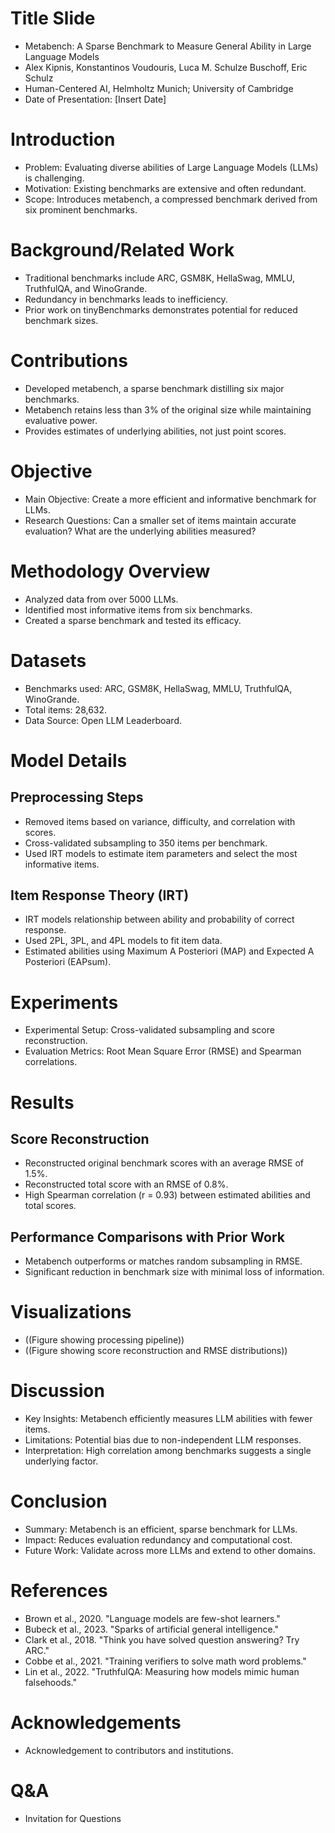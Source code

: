 # Title Slide

- Metabench: A Sparse Benchmark to Measure General Ability in Large Language Models
- Alex Kipnis, Konstantinos Voudouris, Luca M. Schulze Buschoff, Eric Schulz
- Human-Centered AI, Helmholtz Munich; University of Cambridge
- Date of Presentation: [Insert Date]

# Introduction

- Problem: Evaluating diverse abilities of Large Language Models (LLMs) is challenging.
- Motivation: Existing benchmarks are extensive and often redundant.
- Scope: Introduces metabench, a compressed benchmark derived from six prominent benchmarks.

# Background/Related Work

- Traditional benchmarks include ARC, GSM8K, HellaSwag, MMLU, TruthfulQA, and WinoGrande.
- Redundancy in benchmarks leads to inefficiency.
- Prior work on tinyBenchmarks demonstrates potential for reduced benchmark sizes.

# Contributions

- Developed metabench, a sparse benchmark distilling six major benchmarks.
- Metabench retains less than 3% of the original size while maintaining evaluative power.
- Provides estimates of underlying abilities, not just point scores.

# Objective

- Main Objective: Create a more efficient and informative benchmark for LLMs.
- Research Questions: Can a smaller set of items maintain accurate evaluation? What are the underlying abilities measured?

# Methodology Overview

- Analyzed data from over 5000 LLMs.
- Identified most informative items from six benchmarks.
- Created a sparse benchmark and tested its efficacy.

# Datasets

- Benchmarks used: ARC, GSM8K, HellaSwag, MMLU, TruthfulQA, WinoGrande.
- Total items: 28,632.
- Data Source: Open LLM Leaderboard.

# Model Details

## Preprocessing Steps

- Removed items based on variance, difficulty, and correlation with scores.
- Cross-validated subsampling to 350 items per benchmark.
- Used IRT models to estimate item parameters and select the most informative items.

## Item Response Theory (IRT)

- IRT models relationship between ability and probability of correct response.
- Used 2PL, 3PL, and 4PL models to fit item data.
- Estimated abilities using Maximum A Posteriori (MAP) and Expected A Posteriori (EAPsum).

# Experiments

- Experimental Setup: Cross-validated subsampling and score reconstruction.
- Evaluation Metrics: Root Mean Square Error (RMSE) and Spearman correlations.

# Results

## Score Reconstruction

- Reconstructed original benchmark scores with an average RMSE of 1.5%.
- Reconstructed total score with an RMSE of 0.8%.
- High Spearman correlation (r = 0.93) between estimated abilities and total scores.

## Performance Comparisons with Prior Work

- Metabench outperforms or matches random subsampling in RMSE.
- Significant reduction in benchmark size with minimal loss of information.

# Visualizations

- ((Figure showing processing pipeline))
- ((Figure showing score reconstruction and RMSE distributions))

# Discussion

- Key Insights: Metabench efficiently measures LLM abilities with fewer items.
- Limitations: Potential bias due to non-independent LLM responses.
- Interpretation: High correlation among benchmarks suggests a single underlying factor.

# Conclusion

- Summary: Metabench is an efficient, sparse benchmark for LLMs.
- Impact: Reduces evaluation redundancy and computational cost.
- Future Work: Validate across more LLMs and extend to other domains.

# References

- Brown et al., 2020. "Language models are few-shot learners."
- Bubeck et al., 2023. "Sparks of artificial general intelligence."
- Clark et al., 2018. "Think you have solved question answering? Try ARC."
- Cobbe et al., 2021. "Training verifiers to solve math word problems."
- Lin et al., 2022. "TruthfulQA: Measuring how models mimic human falsehoods."

# Acknowledgements

- Acknowledgement to contributors and institutions.

# Q&A

- Invitation for Questions
